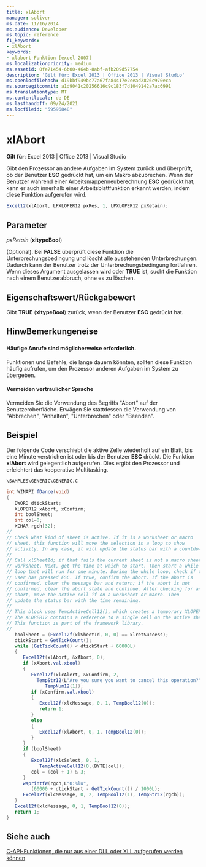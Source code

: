 ```yaml
---
title: xlAbort
manager: soliver
ms.date: 11/16/2014
ms.audience: Developer
ms.topic: reference
f1_keywords:
- xlAbort
keywords:
- xlabort-Funktion [excel 2007]
ms.localizationpriority: medium
ms.assetid: 0fe71454-6b00-464b-8abf-afb209d57754
description: 'Gilt für: Excel 2013 | Office 2013 | Visual Studio'
ms.openlocfilehash: d19bbf949bc77a67fa84417e2eead2826c970eca
ms.sourcegitcommit: a1d9041c20256616c9c183f7d1049142a7ac6991
ms.translationtype: MT
ms.contentlocale: de-DE
ms.lasthandoff: 09/24/2021
ms.locfileid: "59596848"
---
```

# <a name="xlabort"></a>xlAbort

 **Gilt für**: Excel 2013 | Office 2013 | Visual Studio 
  
Gibt den Prozessor an andere Aufgaben im System zurück und überprüft, ob der Benutzer **ESC** gedrückt hat, um ein Makro abzubrechen. Wenn der Benutzer während einer Arbeitsmappenneuberechnung **ESC** gedrückt hat, kann er auch innerhalb einer Arbeitsblattfunktion erkannt werden, indem diese Funktion aufgerufen wird. 
  
```cs
Excel12(xlAbort, LPXLOPER12 pxRes, 1, LPXLOPER12 pxRetain);
```

## <a name="parameters"></a>Parameter

 _pxRetain_ (**xltypeBool**)
  
(Optional). Bei **FALSE** überprüft diese Funktion die Unterbrechungsbedingung und löscht alle ausstehenden Unterbrechungen. Dadurch kann der Benutzer trotz der Unterbrechungsbedingung fortfahren. Wenn dieses Argument ausgelassen wird oder **TRUE** ist, sucht die Funktion nach einem Benutzerabbruch, ohne es zu löschen.
  
## <a name="property-valuereturn-value"></a>Eigenschaftswert/Rückgabewert

Gibt **TRUE** (**xltypeBool**) zurück, wenn der Benutzer **ESC** gedrückt hat.
  
## <a name="remarks"></a>HinwBemerkungeneise

### 

#### <a name="frequent-calls-may-be-needed"></a>Häufige Anrufe sind möglicherweise erforderlich.

Funktionen und Befehle, die lange dauern könnten, sollten diese Funktion häufig aufrufen, um den Prozessor anderen Aufgaben im System zu übergeben.
  
#### <a name="avoid-sensitive-language"></a>Vermeiden vertraulicher Sprache

Vermeiden Sie die Verwendung des Begriffs "Abort" auf der Benutzeroberfläche. Erwägen Sie stattdessen die Verwendung von "Abbrechen", "Anhalten", "Unterbrechen" oder "Beenden".
  
## <a name="example"></a>Beispiel

Der folgende Code verschiebt die aktive Zelle wiederholt auf ein Blatt, bis eine Minute verstrichen ist oder bis der Benutzer **ESC** drückt. Die Funktion **xlAbort** wird gelegentlich aufgerufen. Dies ergibt den Prozessor und erleichtert das kooperative Multitasking. 
  
 `\SAMPLES\GENERIC\GENERIC.C`
  
```cs
int WINAPI fDance(void)
{
   DWORD dtickStart;
   XLOPER12 xAbort, xConfirm;
   int boolSheet;
   int col=0;
   XCHAR rgch[32];
//
// Check what kind of sheet is active. If it is a worksheet or macro
// sheet, this function will move the selection in a loop to show
// activity. In any case, it will update the status bar with a countdown.
//
// Call xlSheetId; if that fails the current sheet is not a macro sheet or
// worksheet. Next, get the time at which to start. Then start a while
// loop that will run for one minute. During the while loop, check if the
// user has pressed ESC. If true, confirm the abort. If the abort is
// confirmed, clear the message bar and return; if the abort is not
// confirmed, clear the abort state and continue. After checking for an
// abort, move the active cell if on a worksheet or macro. Then
// update the status bar with the time remaining.
//
// This block uses TempActiveCell12(), which creates a temporary XLOPER12.
// The XLOPER12 contains a reference to a single cell on the active sheet.
// This function is part of the framework library.
//
   boolSheet = (Excel12f(xlSheetId, 0, 0) == xlretSuccess);
   dtickStart = GetTickCount();
   while (GetTickCount() < dtickStart + 60000L)
   {
      Excel12f(xlAbort, &xAbort, 0);
      if (xAbort.val.xbool)
      {
         Excel12f(xlcAlert, &xConfirm, 2,
           TempStr12(L"Are you sure you want to cancel this operation?"),
              TempNum12(1));
         if (xConfirm.val.xbool)
         {
            Excel12f(xlcMessage, 0, 1, TempBool12(0));
            return 1;
         }
         else
         {
            Excel12f(xlAbort, 0, 1, TempBool12(0));
         }
      }
      if (boolSheet)
      {
         Excel12f(xlcSelect, 0, 1,
            TempActiveCell12(0,(BYTE)col));
         col = (col + 1) & 3;
      }
      wsprintfW(rgch,L"0:%lu",
         (60000 + dtickStart - GetTickCount()) / 1000L);
      Excel12f(xlcMessage, 0, 2, TempBool12(1), TempStr12(rgch));
   }
   Excel12f(xlcMessage, 0, 1, TempBool12(0));
   return 1;
}
```

## <a name="see-also"></a>Siehe auch



[C-API-Funktionen, die nur aus einer DLL oder XLL aufgerufen werden können](c-api-functions-that-can-be-called-only-from-a-dll-or-xll.md)

